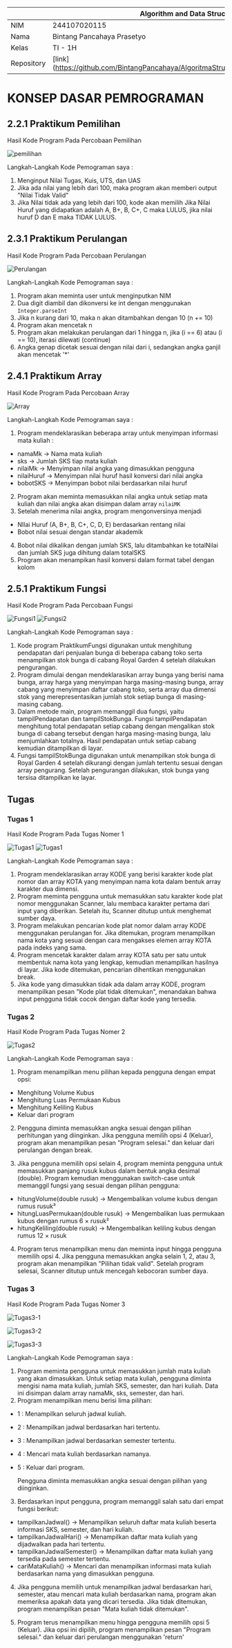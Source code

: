 |  | Algorithm and Data Structure |
|--|--|
| NIM |  244107020115|
| Nama |  Bintang Pancahaya Prasetyo |
| Kelas | TI - 1H |
| Repository | [link] (https://github.com/BintangPancahaya/AlgoritmaStrukturData/tree/main/Jobsheet1) |

# KONSEP DASAR PEMROGRAMAN

## 2.2.1 Praktikum Pemilihan

Hasil Kode Program Pada Percobaan Pemilihan

![pemilihan](img/Pemilihan.png)

Langkah-Langkah Kode Pemograman saya :
1. Menginput Nilai Tugas, Kuis, UTS, dan UAS
2. Jika ada nilai yang lebih dari 100, maka program akan memberi output "Nilai Tidak Valid" 
3. Jika Nilai tidak ada yang lebih dari 100, kode akan memilih Jika Nilai Huruf yang didapatkan adalah A, B+, B, C+, C maka LULUS, jika nilai huruf D dan E maka TIDAK LULUS.

## 2.3.1 Praktikum Perulangan

Hasil Kode Program Pada Percobaan Perulangan

![Perulangan](img/Perulangan.png)

Langkah-Langkah Kode Pemograman saya :
1. Program akan meminta user untuk menginputkan NIM
2. Dua digit diambil dan dikonversi ke int dengan menggunakan `Integer.parseInt`
3. Jika n kurang dari 10, maka n akan ditambahkan dengan 10 (n += 10)
4. Program akan mencetak n
5. Program akan melakukan perulangan dari 1 hingga n, jika (i == 6) atau (i == 10), iterasi dilewati (continue)
6. Angka genap dicetak sesuai dengan nilai dari i, sedangkan angka ganjil akan mencetak '*'

## 2.4.1 Praktikum Array

Hasil Kode Program Pada Percobaan Array

![Array](img/Array.png)

Langkah-Langkah Kode Pemograman saya :
1. Program mendeklarasikan beberapa array untuk menyimpan informasi mata kuliah :

- namaMk → Nama mata kuliah
- sks → Jumlah SKS tiap mata kuliah
- nilaiMk → Menyimpan nilai angka yang dimasukkan pengguna
- nilaiHuruf → Menyimpan nilai huruf hasil konversi dari nilai angka
- bobotSKS → Menyimpan bobot nilai berdasarkan nilai huruf

2. Program akan meminta memasukkan nilai angka untuk setiap mata kuliah dan nilai angka akan disimpan dalam array `nilaiMK`
3. Setelah menerima nilai angka, program mengonversinya menjadi 

- NIlai Huruf (A, B+, B, C+, C, D, E) berdasarkan rentang nilai
- Bobot nilai sesuai dengan standar akademik

4. Bobot nilai dikalikan dengan jumlah SKS, lalu ditambahkan ke totalNilai dan jumlah SKS juga dihitung dalam totalSKS
5. Program akan menampikan hasil konversi dalam format tabel dengan kolom

## 2.5.1 Praktikum Fungsi

Hasil Kode Program Pada Percobaan Fungsi

![Fungsi1](img/Fungsi1.png)
![Fungsi2](img/Fungsi2.png)

Langkah-Langkah Kode Pemograman saya :
1. Kode program PraktikumFungsi digunakan untuk menghitung pendapatan dari penjualan bunga di beberapa cabang toko serta menampilkan stok bunga di cabang Royal Garden 4 setelah dilakukan pengurangan.
2. Program dimulai dengan mendeklarasikan array bunga yang berisi nama bunga, array harga yang menyimpan harga masing-masing bunga, array cabang yang menyimpan daftar cabang toko, serta array dua dimensi stok yang merepresentasikan jumlah stok setiap bunga di masing-masing cabang.
3. Dalam metode main, program memanggil dua fungsi, yaitu tampilPendapatan dan tampilStokBunga. Fungsi tampilPendapatan menghitung total pendapatan setiap cabang dengan mengalikan stok bunga di cabang tersebut dengan harga masing-masing bunga, lalu menjumlahkan totalnya. Hasil pendapatan untuk setiap cabang kemudian ditampilkan di layar.
4. Fungsi tampilStokBunga digunakan untuk menampilkan stok bunga di Royal Garden 4 setelah dikurangi dengan jumlah tertentu sesuai dengan array pengurang. Setelah pengurangan dilakukan, stok bunga yang tersisa ditampilkan ke layar.

## Tugas 
### Tugas 1

Hasil Kode Program Pada Tugas Nomer 1

![Tugas1](img/Tugas1Succes.png)
![Tugas1](img/Tugas1Fail.png)

Langkah-Langkah Kode Pemograman saya :
1. Program mendeklarasikan array KODE yang berisi karakter kode plat nomor dan array KOTA yang menyimpan nama kota dalam bentuk array karakter dua dimensi.
2. Program meminta pengguna untuk memasukkan satu karakter kode plat nomor menggunakan Scanner, lalu membaca karakter pertama dari input yang diberikan. Setelah itu, Scanner ditutup untuk menghemat sumber daya.
3. Program melakukan pencarian kode plat nomor dalam array KODE menggunakan perulangan for. Jika ditemukan, program menampilkan nama kota yang sesuai dengan cara mengakses elemen array KOTA pada indeks yang sama.
4. Program mencetak karakter dalam array KOTA satu per satu untuk membentuk nama kota yang lengkap, kemudian menampilkan hasilnya di layar. Jika kode ditemukan, pencarian dihentikan menggunakan break.
5. Jika kode yang dimasukkan tidak ada dalam array KODE, program menampilkan pesan "Kode plat tidak ditemukan", menandakan bahwa input pengguna tidak cocok dengan daftar kode yang tersedia.

### Tugas 2

Hasil Kode Program Pada Tugas Nomer 2

![Tugas2](img/Tugas2.png)

Langkah-Langkah Kode Pemograman saya :
1. Program menampilkan menu pilihan kepada pengguna dengan empat opsi:

- Menghitung Volume Kubus
- Menghitung Luas Permukaan Kubus
- Menghitung Keliling Kubus
- Keluar dari program

2. Pengguna diminta memasukkan angka sesuai dengan pilihan perhitungan yang diinginkan. Jika pengguna memilih opsi 4 (Keluar), program akan menampilkan pesan "Program selesai." dan keluar dari perulangan dengan break.

3. Jika pengguna memilih opsi selain 4, program meminta pengguna untuk memasukkan panjang rusuk kubus dalam bentuk angka desimal (double). Program kemudian menggunakan switch-case untuk memanggil fungsi yang sesuai dengan pilihan pengguna:

- hitungVolume(double rusuk) → Mengembalikan volume kubus dengan rumus rusuk³
- hitungLuasPermukaan(double rusuk) → Mengembalikan luas permukaan kubus dengan rumus 6 × rusuk²
- hitungKeliling(double rusuk) → Mengembalikan keliling kubus dengan rumus 12 × rusuk

4. Program terus menampilkan menu dan meminta input hingga pengguna memilih opsi 4. Jika pengguna memasukkan angka selain 1, 2, atau 3, program akan menampilkan "Pilihan tidak valid". Setelah program selesai, Scanner ditutup untuk mencegah kebocoran sumber daya.

### Tugas 3

Hasil Kode Program Pada Tugas Nomer 3

![Tugas3-1](img/Tugas3-1.png)

![Tugas3-2](img/Tugas3-2.png)

![Tugas3-3](img/Tugas3-3.png)

Langkah-Langkah Kode Pemograman saya :
1. Program meminta pengguna untuk memasukkan jumlah mata kuliah yang akan dimasukkan. Untuk setiap mata kuliah, pengguna diminta mengisi nama mata kuliah, jumlah SKS, semester, dan hari kuliah. Data ini disimpan dalam array namaMk, sks, semester, dan hari.
2. Program menampilkan menu berisi lima pilihan:

- 1 : Menampilkan seluruh jadwal kuliah.
- 2 : Menampilkan jadwal berdasarkan hari tertentu.
- 3 : Menampilkan jadwal berdasarkan semester tertentu.
- 4 : Mencari mata kuliah berdasarkan namanya.
- 5 : Keluar dari program.

    Pengguna diminta memasukkan angka sesuai dengan pilihan yang diinginkan.

3. Berdasarkan input pengguna, program memanggil salah satu dari empat fungsi berikut:

- tampilkanJadwal() → Menampilkan seluruh daftar mata kuliah beserta informasi SKS, semester, dan hari kuliah.
- tampilkanJadwalHari() → Menampilkan daftar mata kuliah yang dijadwalkan pada hari tertentu.
- tampilkanJadwalSemester() → Menampilkan daftar mata kuliah yang tersedia pada semester tertentu.
- cariMataKuliah() → Mencari dan menampilkan informasi mata kuliah berdasarkan nama yang dimasukkan pengguna.

4. Jika pengguna memilih untuk menampilkan jadwal berdasarkan hari, semester, atau mencari mata kuliah berdasarkan nama, program akan memeriksa apakah data yang dicari tersedia. Jika tidak ditemukan, program menampilkan pesan "Mata kuliah tidak ditemukan".

5. Program terus menampilkan menu hingga pengguna memilih opsi 5 (Keluar). Jika opsi ini dipilih, program menampilkan pesan "Program selesai." dan keluar dari perulangan menggunakan 'return'